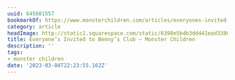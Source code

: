 ```yaml
---
uuid: 645601557
bookmarkOf: https://www.monsterchildren.com/articles/everyones-invited-to-bennys-club
category: article
headImage: http://static1.squarespace.com/static/6398e5b4b3dd441ead33860a/t/63f59ef56393d20b1f49a0a1/1677041415175/Screen+Shot+2023-02-22+at+3.49.43+pm.png?format=1500w
title: Everyone’s Invited to Benny’s Club — Monster Children
description: ''
tags:
- monster children
date: '2023-03-04T22:23:55.162Z'
---
```



